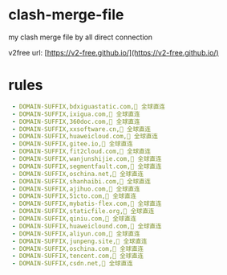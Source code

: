 # clash-merge-file
my clash merge file by all direct connection 

v2free url: [https://v2-free.github.io/](https://v2-free.github.io/)
# rules
```yaml
 - DOMAIN-SUFFIX,bdxiguastatic.com,🎯 全球直连
 - DOMAIN-SUFFIX,ixigua.com,🎯 全球直连
 - DOMAIN-SUFFIX,360doc.com,🎯 全球直连
 - DOMAIN-SUFFIX,xxsoftware.cn,🎯 全球直连
 - DOMAIN-SUFFIX,huaweicloud.com,🎯 全球直连
 - DOMAIN-SUFFIX,gitee.io,🎯 全球直连
 - DOMAIN-SUFFIX,fit2cloud.com,🎯 全球直连
 - DOMAIN-SUFFIX,wanjunshijie.com,🎯 全球直连
 - DOMAIN-SUFFIX,segmentfault.com,🎯 全球直连
 - DOMAIN-SUFFIX,oschina.net,🎯 全球直连
 - DOMAIN-SUFFIX,shanhaibi.com,🎯 全球直连
 - DOMAIN-SUFFIX,ajihuo.com,🎯 全球直连
 - DOMAIN-SUFFIX,51cto.com,🎯 全球直连
 - DOMAIN-SUFFIX,mybatis-flex.com,🎯 全球直连
 - DOMAIN-SUFFIX,staticfile.org,🎯 全球直连
 - DOMAIN-SUFFIX,qiniu.com,🎯 全球直连
 - DOMAIN-SUFFIX,huaweiclound.com,🎯 全球直连
 - DOMAIN-SUFFIX,aliyun.com,🎯 全球直连
 - DOMAIN-SUFFIX,junpeng.site,🎯 全球直连
 - DOMAIN-SUFFIX,oschina.com,🎯 全球直连
 - DOMAIN-SUFFIX,tencent.com,🎯 全球直连
 - DOMAIN-SUFFIX,csdn.net,🎯 全球直连
```
